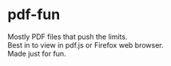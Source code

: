 # pdf-fun
Mostly PDF files that push the limits.<br>
Best in to view in pdf.js or Firefox web browser.<br>
Made just for fun.
